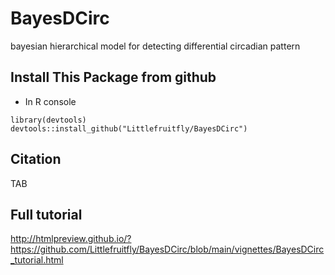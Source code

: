 # BayesDCirc
bayesian hierarchical model for detecting differential circadian pattern

## Install This Package from github
* In R console

```{R}
library(devtools)
devtools::install_github("Littlefruitfly/BayesDCirc")
```

## Citation
TAB

## Full tutorial

http://htmlpreview.github.io/?https://github.com/Littlefruitfly/BayesDCirc/blob/main/vignettes/BayesDCirc_tutorial.html